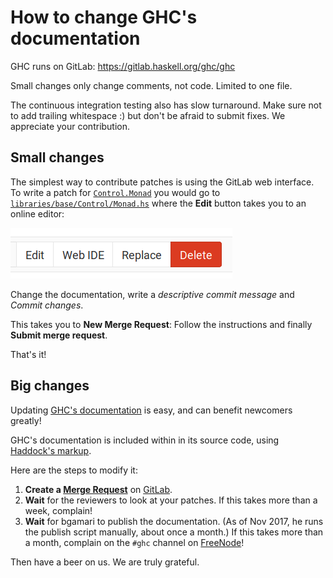 # How to change GHC's documentation

GHC runs on GitLab: https://gitlab.haskell.org/ghc/ghc

Small changes only change comments, not code. Limited to one file.

The continuous integration testing also has slow turnaround. Make sure not to add trailing whitespace :) but don't be afraid to submit fixes. We appreciate your contribution.

## Small changes

The simplest way to contribute patches is using the GitLab web interface. To write a patch for [`Control.Monad`](https://hackage.haskell.org/package/base-4.12.0.0/docs/Control-Monad.html) you would go to [`libraries/base/Control/Monad.hs`](https://gitlab.haskell.org/ghc/ghc/blob/master/libraries/base/Control/Monad.hs) where the **Edit** button takes you to an online editor:

![Screenshot_from_2019-07-15_14-17-52](uploads/8da929b4c0df53ced9d952d2fa6748b1/Screenshot_from_2019-07-15_14-17-52.png)

Change the documentation, write a *descriptive commit message* and *Commit changes*. 

This takes you to **New Merge Request**: Follow the instructions and finally **Submit merge request**.

That's it!

## Big changes

Updating [GHC's documentation](https://downloads.haskell.org/~ghc/latest/docs/html/libraries/) is easy, and can benefit newcomers greatly!

GHC's documentation is included within in its source code, using [Haddock's markup](http://haskell-haddock.readthedocs.io/en/latest/markup.html).

Here are the steps to modify it:

1. **Create a [Merge Request](https://gitlab.haskell.org/ghc/ghc/merge_requests)** on [GitLab](https://gitlab.haskell.org/ghc/ghc/). 
1. **Wait** for the reviewers to look at your patches. If this takes more than a week, complain! 
1. **Wait** for bgamari to publish the documentation. (As of Nov 2017, he runs the publish script manually, about once a month.)  If this takes more than a month, complain on the `#ghc` channel on [FreeNode](http://freenode.net/)!


Then have a beer on us.  We are truly grateful.
